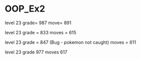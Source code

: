 # OOP_Ex2

level 23 
grade= 987
move= 891

level 23 
grade = 833
moves = 615


level 23 
grade = 847 (Bug - pokemon not caught)
moves = 611

level 23
grade 977
moves 617